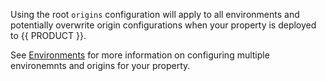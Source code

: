 <Callout type="warning">
  
  Using the root `origins` configuration will apply to all environments and potentially overwrite origin configurations when your property is deployed to {{ PRODUCT }}.

  See [Environments](/guides/basics/environments) for more information on configuring multiple environemnts and origins for your property.

</Callout>
